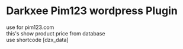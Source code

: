 # Darkxee Pim123 wordpress Plugin
use for pim123.com  <br>
this's show product price from database<br>
use shortcode [dzx_data]<br>
